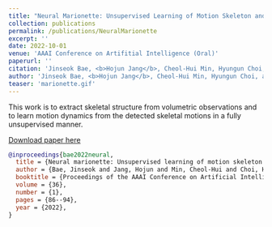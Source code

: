 ```yaml
---
title: "Neural Marionette: Unsupervised Learning of Motion Skeleton and Latent Dynamics from Volumetric Video"
collection: publications
permalink: /publications/NeuralMarionette
excerpt: ''
date: 2022-10-01
venue: 'AAAI Conference on Artifitial Intelligence (Oral)'
paperurl: ''
citation: 'Jinseok Bae, <b>Hojun Jang</b>, Cheol-Hui Min, Hyungun Choi, and Young Min Kim, Neural Marionette: Unsupervised Learning of Motion Skeleton and Latent Dynamics from Volumetric Video, in <i>Proceedings of the AAAI Conference on Artificial Intelligence</i>, 2022.'
author: 'Jinseok Bae, <b>Hojun Jang</b>, Cheol-Hui Min, Hyungun Choi, and Young Min Kim'
teaser: 'marionette.gif'
---
```

This work is to extract skeletal structure from volumetric observations and to learn motion dynamics from the detected skeletal motions in a fully unsupervised manner.

[Download paper here](https://ojs.aaai.org/index.php/AAAI/article/view/19882)

```bibtex
@inproceedings{bae2022neural,
  title = {Neural marionette: Unsupervised learning of motion skeleton and latent dynamics from volumetric video},
  author = {Bae, Jinseok and Jang, Hojun and Min, Cheol-Hui and Choi, Hyungun and Kim, Young Min},
  booktitle = {Proceedings of the AAAI Conference on Artificial Intelligence},
  volume = {36},
  number = {1},
  pages = {86--94},
  year = {2022},
}
```